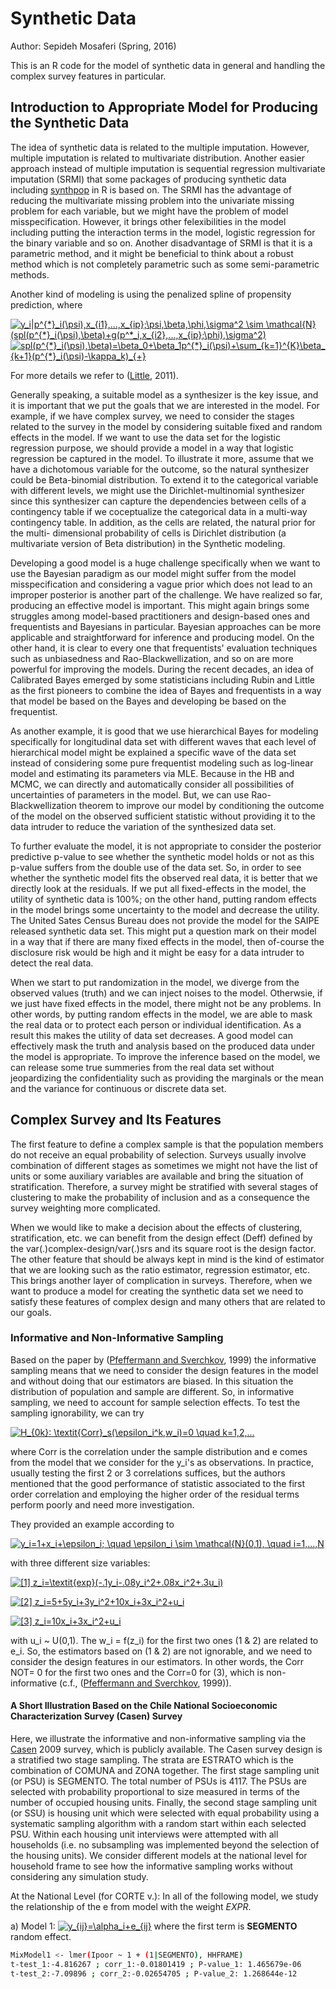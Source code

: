 # Synthetic Data 
Author: Sepideh Mosaferi (Spring, 2016)

This is an R code for the model of synthetic data in general and handling the complex survey features in particular.

## Introduction to Appropriate Model for Producing the Synthetic Data

The idea of synthetic data is related to the multiple imputation. However, multiple imputation 
is related to multivariate distribution. Another easier approach instead of multiple
imputation is sequential regression multivariate imputation (SRMI) that some packages of
producing synthetic data including [synthpop](https://cran.r-project.org/web/packages/synthpop/index.html) in R 
is based on. The SRMI has the advantage of reducing the multivariate missing problem into the univariate missing 
problem for each variable, but we might have the problem of model misspecification. However, it
brings other felexibilities in the model including putting the interaction terms in the model,
logistic regression for the binary variable and so on.
Another disadvantage of SRMI is that it is a parametric method, and it might
be beneficial to think about a robust method which is not completely parametric such as
some semi-parametric methods. 

Another kind of modeling is using the penalized spline of propensity prediction, where

<a href="https://www.codecogs.com/eqnedit.php?latex=y_i|p^{*}_i(\psi),x_{i1},...,x_{ip};\psi,\beta,\phi,\sigma^2&space;\sim&space;\mathcal{N}(spl(p^{*}_i(\psi),\beta)&plus;g(p^*_i,x_{i2},...,x_{ip};\phi),\sigma^2)" target="_blank"><img src="https://latex.codecogs.com/gif.latex?y_i|p^{*}_i(\psi),x_{i1},...,x_{ip};\psi,\beta,\phi,\sigma^2&space;\sim&space;\mathcal{N}(spl(p^{*}_i(\psi),\beta)&plus;g(p^*_i,x_{i2},...,x_{ip};\phi),\sigma^2)" title="y_i|p^{*}_i(\psi),x_{i1},...,x_{ip};\psi,\beta,\phi,\sigma^2 \sim \mathcal{N}(spl(p^{*}_i(\psi),\beta)+g(p^*_i,x_{i2},...,x_{ip};\phi),\sigma^2)" /></a>
<a href="https://www.codecogs.com/eqnedit.php?latex=spl(p^{*}_i(\psi),\beta)=\beta_0&plus;\beta_1p^{*}_i(\psi)&plus;\sum_{k=1}^{K}\beta_{k&plus;1}(p^{*}_i(\psi)-\kappa_k)_{&plus;}" target="_blank"><img src="https://latex.codecogs.com/gif.latex?spl(p^{*}_i(\psi),\beta)=\beta_0&plus;\beta_1p^{*}_i(\psi)&plus;\sum_{k=1}^{K}\beta_{k&plus;1}(p^{*}_i(\psi)-\kappa_k)_{&plus;}" title="spl(p^{*}_i(\psi),\beta)=\beta_0+\beta_1p^{*}_i(\psi)+\sum_{k=1}^{K}\beta_{k+1}(p^{*}_i(\psi)-\kappa_k)_{+}" /></a>

For more details we refer to ([Little](https://projecteuclid.org/euclid.ss/1312204002), 2011).


Generally speaking, a suitable model as a synthesizer is the key issue, and it
is important that we put the goals that we are interested in the model. For example,
if we have complex survey, we need to consider the stages related to the survey in the
model by considering suitable fixed and random effects in the model. If we want to use
the data set for the logistic regression purpose, we should provide a model in a way that
logistic regression be captured in the model. To illustrate it more, assume that we have a
dichotomous variable for the outcome, so the natural synthesizer could be Beta-binomial
distribution. To extend it to the categorical variable with different levels, we might use the
Dirichlet-multinomial synthesizer since this synthesizer can capture the dependencies
between cells of a contingency table if we coceptualize the categorical data in a multi-way
contingency table. In addition, as the cells are related, the natural prior for the multi-
dimensional probability of cells is Dirichlet distribution (a multivariate version of Beta
distribution) in the Synthetic modeling.


Developing a good model is a huge challenge specifically when we want to use the
Bayesian paradigm as our model might suffer from the model misspecification and
considering a vague prior which does not lead to an improper posterior is another part of
the challenge.
We have realized so far, producing an effective model is important. This might
again brings some struggles among model-based practitioners and design-based ones and
frequentists and Bayesians in particular. Bayesian approaches can be more applicable and
straightforward for inference and producing model. On the other hand, it is clear to every
one that frequentists' evaluation techniques such as unbiasedness and Rao-Blackwellization,
and so on are more powerful for improving the models. During the recent decades, an idea
of Calibrated Bayes emerged by some statisticians including Rubin and Little as the first
pioneers to combine the idea of Bayes and frequentists in a way that model be based on
the Bayes and developing be based on the frequentist.


As another example, it is good that we use hierarchical Bayes for modeling specifically for 
longitudinal data set with different waves that each level of hierarchical model
might be explained a specific wave of the data set instead of considering some pure frequentist 
modeling such as log-linear model and estimating its parameters via MLE. Because in the HB and MCMC, 
we can directly and automatically consider all possibilities of uncertainties of parameters in the model. 
But, we can use Rao-Blackwellization theorem to improve our model by conditioning the outcome of the model 
on the observed sufficient statistic without providing it to the data intruder to reduce the variation of the 
synthesized data set.


To further evaluate the model, it is not appropriate to consider the posterior
predictive p-value to see whether the synthetic model holds or not as this p-value suffers
from the double use of the data set. So, in order to see whether the synthetic model fits
the observed real data, it is better that we directly look at the residuals.
If we put all fixed-effects in the model, the utility of synthetic data is 100%; on
the other hand, putting random effects in the model brings some uncertainty to the model
and decrease the utility. The United Sates Census Bureau does not provide the model for
the SAIPE released synthetic data set. This might put a question mark on their model in
a way that if there are many fixed effects in the model, then of-course the disclosure risk
would be high and it might be easy for a data intruder to detect the real data.


When we start to put randomization in the model, we diverge from the observed
values (truth) and we can inject noises to the model. Otherwsie, if we just have fixed effects
in the model, there might not be any problems. In other words, by putting random effects
in the model, we are able to mask the real data or to protect each person or individual
identification. As a result this makes the utility of data set decreases. A good model can
effectively mask the truth and analysis based on the produced data under the model is
appropriate.
To improve the inference based on the model, we can release some true summeries from the real 
data set without jeopardizing the confidentiality such as providing the
marginals or the mean and the variance for continuous or discrete data set.

## Complex Survey and Its Features

The first feature to define a complex sample is that the population members do
not receive an equal probability of selection. Surveys usually involve combination of different
stages as sometimes we might not have the list of units or some auxiliary variables are
available and bring the situation of stratification. Therefore, a survey might be stratified
with several stages of clustering to make the probability of inclusion and as a consequence
the survey weighting more complicated.


When we would like to make a decision about the effects of clustering, stratification, etc.
we can benefit from the design effect (Deff) defined by the var(.)complex-design/var(.)srs and 
its square root is the design factor. The other feature that should be always kept in mind is 
the kind of estimator that we are looking such as the ratio estimator, regression estimator, etc. 
This brings another layer of complication in surveys. Therefore, when we want to produce a model 
for creating the synthetic data set we need to satisfy these features of complex design and many others 
that are related to our goals.

### Informative and Non-Informative Sampling

Based on the paper by ([Pfeffermann and Sverchkov](http://citeseerx.ist.psu.edu/viewdoc/download?doi=10.1.1.596.4915&rep=rep1&type=pdf), 1999) the informative sampling means
that we need to consider the design features in the model and without doing that our
estimators are biased. In this situation the distribution of population and sample are
different. So, in informative sampling, we need to account for sample selection effects. To
test the sampling ignorability, we can try

<a href="https://www.codecogs.com/eqnedit.php?latex=H_{0k}:&space;\textit{Corr}_s(\e_i^k,w_i)=0&space;\quad&space;k=1,2,..." target="_blank"><img src="https://latex.codecogs.com/gif.latex?H_{0k}:&space;\textit{Corr}_s(\e_i^k,w_i)=0&space;\quad&space;k=1,2,..." title="H_{0k}: \textit{Corr}_s(\epsilon_i^k,w_i)=0 \quad k=1,2,..." /></a>

where Corr is the correlation under the sample distribution and e comes from the model
that we consider for the y_i's as observations. In practice, usually testing the first 2 or 3
correlations suffices, but the authors mentioned that the good performance of statistic
associated to the first order correlation and employing the higher order of the residual
terms perform poorly and need more investigation.

They provided an example according to

<a href="https://www.codecogs.com/eqnedit.php?latex=y_i=1&plus;x_i&plus;\epsilon_i;&space;\quad&space;\epsilon_i&space;\sim&space;\mathcal{N}(0,1),&space;\quad&space;i=1,...,N" target="_blank"><img src="https://latex.codecogs.com/gif.latex?y_i=1&plus;x_i&plus;\epsilon_i;&space;\quad&space;\epsilon_i&space;\sim&space;\mathcal{N}(0,1),&space;\quad&space;i=1,...,N" title="y_i=1+x_i+\epsilon_i; \quad \epsilon_i \sim \mathcal{N}(0,1), \quad i=1,...,N" /></a>

with three different size variables:

<a href="https://www.codecogs.com/eqnedit.php?latex=[1]&space;z_i=\textit{exp}(-.1y_i-.08y_i^2&plus;.08x_i^2&plus;.3u_i)" target="_blank"><img src="https://latex.codecogs.com/gif.latex?[1]&space;z_i=\textit{exp}(-.1y_i-.08y_i^2&plus;.08x_i^2&plus;.3u_i)" title="[1] z_i=\textit{exp}(-.1y_i-.08y_i^2+.08x_i^2+.3u_i)" /></a>

<a href="https://www.codecogs.com/eqnedit.php?latex=[2]&space;z_i=5&plus;5y_i&plus;3y_i^2&plus;10x_i&plus;3x_i^2&plus;u_i" target="_blank"><img src="https://latex.codecogs.com/gif.latex?[2]&space;z_i=5&plus;5y_i&plus;3y_i^2&plus;10x_i&plus;3x_i^2&plus;u_i" title="[2] z_i=5+5y_i+3y_i^2+10x_i+3x_i^2+u_i" /></a>

<a href="https://www.codecogs.com/eqnedit.php?latex=[3]&space;z_i=10x_i&plus;3x_i^2&plus;u_i" target="_blank"><img src="https://latex.codecogs.com/gif.latex?[3]&space;z_i=10x_i&plus;3x_i^2&plus;u_i" title="[3] z_i=10x_i+3x_i^2+u_i" /></a>

with u_i ~ U(0,1). The w_i = f(z_i) for the first two ones (1 & 2) are related to e_i. So,
the estimators based on (1 & 2) are not ignorable, and we need to consider the design
features in our estimators. In other words, the Corr NOT= 0 for the first two ones and the
Corr=0 for (3), which is non-informative (c.f., ([Pfeffermann and Sverchkov](http://citeseerx.ist.psu.edu/viewdoc/download?doi=10.1.1.596.4915&rep=rep1&type=pdf), 1999)).

#### A Short Illustration Based on the Chile National Socioeconomic Characterization Survey (Casen) Survey

Here, we illustrate the informative and non-informative sampling via the [Casen](http://ghdx.healthdata.org/record/chile-national-socioeconomic-characterization-survey-2009) 2009 survey,
which is publicly available. The Casen survey design is a stratified two stage sampling. The
strata are ESTRATO which is the combination of COMUNA and ZONA together. The
first stage sampling unit (or PSU) is SEGMENTO. The total number of PSUs is 4117. The
PSUs are selected with probability proportional to size measured in terms of the number
of occupied housing units. Finally, the second stage sampling unit (or SSU) is housing
unit which were selected with equal probability using a systematic sampling algorithm
with a random start within each selected PSU. Within each housing unit interviews were
attempted with all households (i.e. no subsampling was implemented beyond the selection
of the housing units). We consider different models at the national level for household frame
to see how the informative sampling works without considering any simulation study.

At the National Level (for CORTE v.):
In all of the following model, we study the relationship of the e from model with the weight
*EXPR*.

a) Model 1: 
<a href="https://www.codecogs.com/eqnedit.php?latex=y_{ij}=\alpha_i&plus;e_{ij}" target="_blank"><img src="https://latex.codecogs.com/gif.latex?y_{ij}=\alpha_i&plus;e_{ij}" title="y_{ij}=\alpha_i+e_{ij}" /></a> 
where the first term is **SEGMENTO** random effect.

```bash
MixModel1 <- lmer(Ipoor ~ 1 + (1|SEGMENTO), HHFRAME)
t-test_1:-4.816267 ; corr_1:-0.01801419 ; P-value_1: 1.465679e-06
t-test_2:-7.09896 ; corr_2:-0.02654705 ; P-value_2: 1.268644e-12
```


